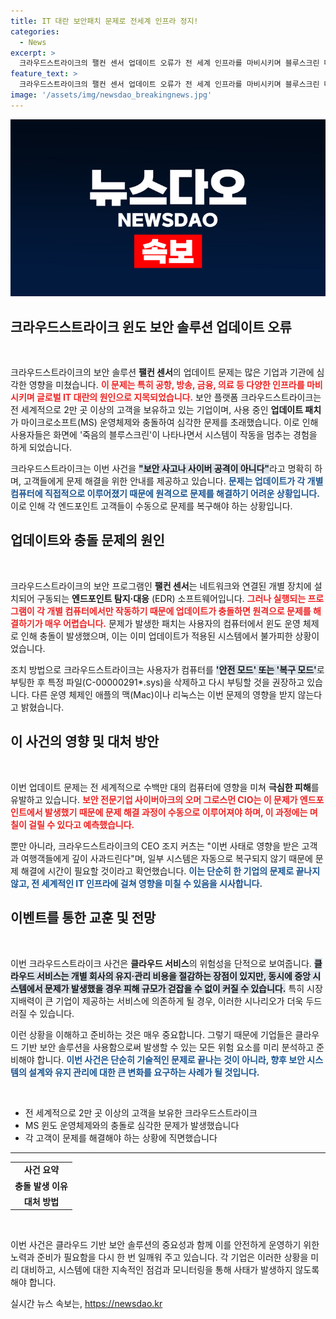 ```yaml
---
title: IT 대란 보안패치 문제로 전세계 인프라 정지!
categories:
  - News
excerpt: >
  크라우드스트라이크의 팰컨 센서 업데이트 오류가 전 세계 인프라를 마비시키며 블루스크린 대란을 촉발했습니다. MS 윈도와의 충돌로 2만 곳 이상 고객이 영향을 받았고, 해결은 각 사용자에게 맡겨졌습니다. 이번 사태의 배후에는 강력한 클라우드 의존도가 자리 잡고 있습니다!
feature_text: >
  크라우드스트라이크의 팰컨 센서 업데이트 오류가 전 세계 인프라를 마비시키며 블루스크린 대란을 촉발했습니다. MS 윈도와의 충돌로 2만 곳 이상 고객이 영향을 받았고, 해결은 각 사용자에게 맡겨졌습니다. 이번 사태의 배후에는 강력한 클라우드 의존도가 자리 잡고 있습니다!
image: '/assets/img/newsdao_breakingnews.jpg'
---
```


<p><img src="/assets/img/newsdao_breakingnews.jpg" alt="pcversion 속보" /></p>

<h2 data-ke-size="size26">크라우드스트라이크 윈도 보안 솔루션 업데이트 오류</h2>

<p data-ke-size="size16">&nbsp;</p>

<p>크라우드스트라이크의 보안 솔루션 <b>팰컨 센서</b>의 업데이트 문제는 많은 기업과 기관에 심각한 영향을 미쳤습니다. <b><span style="color: #ee2323;">이 문제는 특히 공항, 방송, 금융, 의료 등 다양한 인프라를 마비시키며 글로벌 IT 대란의 원인으로 지목되었습니다.</span></b> 보안 플랫폼 크라우드스트라이크는 전 세계적으로 2만 곳 이상의 고객을 보유하고 있는 기업이며, 사용 중인 <b>업데이트 패치</b>가 마이크로소프트(MS) 운영체제와 충돌하여 심각한 문제를 초래했습니다. 이로 인해 사용자들은 화면에 '죽음의 블루스크린'이 나타나면서 시스템이 작동을 멈추는 경험을 하게 되었습니다. </p>

<p>크라우드스트라이크는 이번 사건을 <b><span style="background-color: #21538527;">"보안 사고나 사이버 공격이 아니다"</span></b>라고 명확히 하며, 고객들에게 문제 해결을 위한 안내를 제공하고 있습니다. <b><span style="color: #1a5490;">문제는 업데이트가 각 개별 컴퓨터에 직접적으로 이루어졌기 때문에 원격으로 문제를 해결하기 어려운 상황입니다.</span></b> 이로 인해 각 엔드포인트 고객들이 수동으로 문제를 복구해야 하는 상황입니다.</p>

<h2 data-ke-size="size26">업데이트와 충돌 문제의 원인</h2>

<p data-ke-size="size16">&nbsp;</p>

<p>크라우드스트라이크의 보안 프로그램인 <b>팰컨 센서</b>는 네트워크와 연결된 개별 장치에 설치되어 구동되는 <b>엔드포인트 탐지·대응</b> (EDR) 소프트웨어입니다. <b><span style="color: #ee2323;">그러나 실행되는 프로그램이 각 개별 컴퓨터에서만 작동하기 때문에 업데이트가 충돌하면 원격으로 문제를 해결하기가 매우 어렵습니다.</span></b> 문제가 발생한 패치는 사용자의 컴퓨터에서 윈도 운영 체제로 인해 충돌이 발생했으며, 이는 이미 업데이트가 적용된 시스템에서 불가피한 상황이었습니다. </p>

<p>조치 방법으로 크라우드스트라이크는 사용자가 컴퓨터를 <b><span style="background-color: #21538527;">'안전 모드' 또는 '복구 모드'</span></b>로 부팅한 후 특정 파일(C-00000291*.sys)을 삭제하고 다시 부팅할 것을 권장하고 있습니다. 다른 운영 체제인 애플의 맥(Mac)이나 리눅스는 이번 문제의 영향을 받지 않는다고 밝혔습니다.</p>

<h2 data-ke-size="size26">이 사건의 영향 및 대처 방안</h2>

<p data-ke-size="size16">&nbsp;</p>

<p>이번 업데이트 문제는 전 세계적으로 수백만 대의 컴퓨터에 영향을 미쳐 <b>극심한 피해</b>를 유발하고 있습니다. <b><span style="color: #ee2323;">보안 전문기업 사이버아크의 오머 그로스먼 CIO는 이 문제가 엔드포인트에서 발생했기 때문에 문제 해결 과정이 수동으로 이루어져야 하며, 이 과정에는 며칠이 걸릴 수 있다고 예측했습니다.</span></b> </p>

<p>뿐만 아니라, 크라우드스트라이크의 CEO 조지 커츠는 "이번 사태로 영향을 받은 고객과 여행객들에게 깊이 사과드린다"며, 일부 시스템은 자동으로 복구되지 않기 때문에 문제 해결에 시간이 필요할 것이라고 확언했습니다. <b><span style="color: #1a5490;">이는 단순히 한 기업의 문제로 끝나지 않고, 전 세계적인 IT 인프라에 걸쳐 영향을 미칠 수 있음을 시사합니다.</span></b></p>

<h2 data-ke-size="size26">이벤트를 통한 교훈 및 전망</h2>

<p data-ke-size="size16">&nbsp;</p>

<p>이번 크라우드스트라이크 사건은 <b>클라우드 서비스</b>의 위험성을 단적으로 보여줍니다. <b><span style="background-color: #21538527;">클라우드 서비스는 개별 회사의 유지·관리 비용을 절감하는 장점이 있지만, 동시에 중앙 시스템에서 문제가 발생했을 경우 피해 규모가 걷잡을 수 없이 커질 수 있습니다.</span></b> 특히 시장 지배력이 큰 기업이 제공하는 서비스에 의존하게 될 경우, 이러한 시나리오가 더욱 두드러질 수 있습니다.</p>

<p>이런 상황을 이해하고 준비하는 것은 매우 중요합니다. 그렇기 때문에 기업들은 클라우드 기반 보안 솔루션을 사용함으로써 발생할 수 있는 모든 위험 요소를 미리 분석하고 준비해야 합니다. <b><span style="color: #1a5490;">이번 사건은 단순히 기술적인 문제로 끝나는 것이 아니라, 향후 보안 시스템의 설계와 유지 관리에 대한 큰 변화를 요구하는 사례가 될 것입니다.</span></b></p>

<p data-ke-size="size16">&nbsp;</p>

<p><html></p>

<ul>
    <li>전 세계적으로 2만 곳 이상의 고객을 보유한 크라우드스트라이크</li>
    <li>MS 윈도 운영체제와의 충돌로 심각한 문제가 발생했습니다</li>
    <li>각 고객이 문제를 해결해야 하는 상황에 직면했습니다</li>
</ul>

<hr>

<table>
    <tr>
        <td style="text-align: center; height: 17px;"><b>사건 요약</b></td>
    </tr>
    <tr>
        <td style="text-align: center; height: 17px;"><b>충돌 발생 이유</b></td>
    </tr>
    <tr>
        <td style="text-align: center; height: 17px;"><b>대처 방법</b></td>
    </tr>
</table>

<p></html></p>

<p data-ke-size="size16">&nbsp;</p>

<p>이번 사건은 클라우드 기반 보안 솔루션의 중요성과 함께 이를 안전하게 운영하기 위한 노력과 준비가 필요함을 다시 한 번 일깨워 주고 있습니다. 각 기업은 이러한 상황을 미리 대비하고, 시스템에 대한 지속적인 점검과 모니터링을 통해 사태가 발생하지 않도록 해야 합니다.</p>
실시간 뉴스 속보는, <a href="https://newsdao.kr" rel="dofollow">https://newsdao.kr</a>


